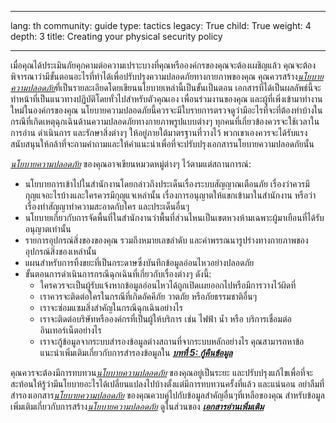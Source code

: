 

---

lang: th
community: guide
type: tactics
legacy: True
child: True
weight: 4
depth: 3
title: Creating your physical security policy

---

เมื่อคุณได้ประเมินภัยคุกคามต่อความเปราะบางที่คุณหรือองค์กรของคุณจะต้องเผชิญแล้ว คุณจะต้องพิจารณาว่ามีขั้นตอนอะไรที่ทำได้เพื่อปรับปรุงความปลอดภัยทางกายภาพของคุณ คุณควรสร้าง[*นโยบายความปลอดภัย*](/th/glossary#Security_policy)ที่เป็นรายละเอียดโดยเขียนนโยบายเหล่านี้เป็นขั้นเป็นตอน เอกสารที่ได้เป็นผลลัพธ์นี้จะทำหน้าที่เป็นแนวทางปฏิบัติโดยทั่วไปสำหรับตัวคุณเอง เพื่อนร่วมงานของคุณ และผู้ที่เพิ่งเข้ามาทำงานใหม่ในองค์กรของคุณ นโยบายความปลอดภัยนี้ควรจะมีใบรายการตรวจดูว่ามีอะไรที่จะที่ต้องทำบ้างในกรณีที่เกิดเหตุฉุกเฉินด้านความปลอดภัยทางกายภาพรูปแบบต่างๆ ทุกคนที่เกี่ยวข้องควรจะใช้เวลาในการอ่าน ดำเนินการ และรักษาสิ่งต่างๆ ให้อยู่ภายใต้มาตรฐานที่วางไว้ พวกเขาเองควรจะได้รับแรงสนับสนุนให้กล้าที่จะถามคำถามและให้คำแนะนำเพื่อที่จะปรับปรุงเอกสารนโยบายความปลอดภัยนั้น

[*นโยบายความปลอดภัย*](/th/glossary#Security_policy) ของคุณอาจเขียนหมวดหมู่ต่างๆ ไว้ตามแต่สถานการณ์:

- นโยบายการเข้าไปในสำนักงานโดยกล่าวถึงประเด็นเรื่องระบบสัญญาณเตือนภัย เรื่องว่าควรมีกุญแจอะไรบ้างและใครควรมีกุญแจเหล่านั้น เรื่องการอนุญาตให้แขกเข้ามาในสำนักงาน หรือว่าเรื่องทำสัญญาทำความสะอาดกับใคร และประเด็นอื่นๆ
- นโยบายเกี่ยวกับการจัดพื้นที่ในสำนักงานว่าพื้นที่ส่วนไหนเป็นเขตหวงห้ามเฉพาะผู้มาเยือนที่ได้รับอนุญาตเท่านั้น
- รายการอุปกรณ์สิ่งของของคุณ รวมถึงหมายเลขลำดับ และคำพรรณนารูปร่างทางกายภาพของอุปกรณ์สิ่งของเหล่านั้น
- แผนสำหรับการทิ้งขยะที่เป็นกระดาษซึ่งบันทึกข้อมูลอ่อนไหวอย่างปลอดภัย
- ขั้นตอนการดำเนินการกรณีฉุกเฉินที่เกี่ยวกับเรื่องต่างๆ ดังนี้:
    - ใครควรจะเป็นผู้รับแจ้งหากข้อมูลอ่อนไหวได้ถูกเปิดเผยออกไปหรือมีการวางไว้ผิดที่
    - เราควรจะติดต่อใครในกรณีที่เกิดอัคคีภัย วาตภัย หรือภัยธรรมชาติอื่นๆ
    - เราจะซ่อมแซมสิ่งสำคัญในกรณีฉุกเฉินอย่างไร
    - เราจะติดต่อบริษัทหรือองค์กรที่เป็นผู้ให้บริการ เช่น ไฟฟ้า น้ำ หรือ บริการเชื่อมต่ออินเทอร์เน็ตอย่างไร
    - เราจะกู้ข้อมูลจากระบบสำรองข้อมูลต่างสถานที่จากระบบหลักอย่างไร คุณสามารถหาข้อแนะนำเพิ่มเติมเกี่ยวกับการสำรองข้อมูลใน [***บทที่ 5: กู้คืนข้อมูล***](/th/chapter-5)

คุณควรจะต้องมีการทบทวน[*นโยบายความปลอดภัย*](/th/glossary#Security_policy) ของคุณอยู่เป็นระยะ และปรับปรุงแก้ไขเพื่อที่จะสะท้อนให้รู้ว่ามีนโยบายอะไรได้เปลี่ยนแปลงไปบ้างตั้งแต่มีการทบทวนครั้งที่แล้ว และแน่นอน อย่าลืมที่สำรองเอกสาร[*นโยบายความปลอดภัย*](/th/glossary#Security_policy) ของคุณควบคู่ไปกับข้อมูลสำคัญอื่นๆที่เหลือของคุณ สำหรับข้อมูลเพิ่มเติมเกี่ยวกับการสร้าง[*นโยบายความปลอดภัย*](/th/glossary#Security_policy) ดูในส่วนของ [***เอกสารอ่านเพิ่มเติม***](/th/chapter-2_5)

